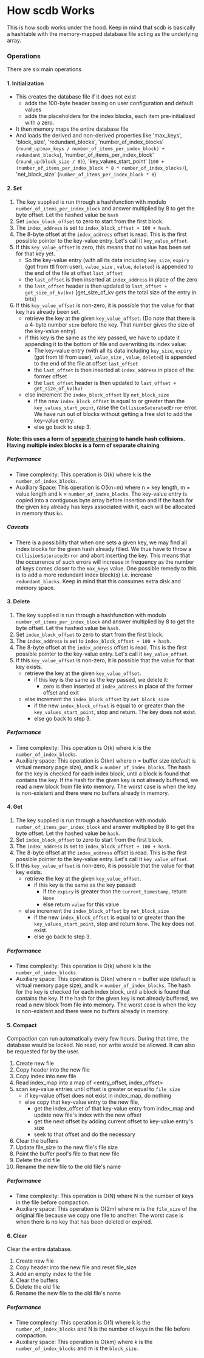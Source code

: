 # How scdb Works

This is how scdb works under the hood. Keep in mind that scdb is basically a hashtable with the memory-mapped database
file acting as the underlying array.

### Operations

There are six main operations

#### 1. Initialization

- This creates the database file if it does not exist
    - adds the 100-byte header basing on user configuration and default values
    - adds the placeholders for the index blocks, each item pre-initialized with a zero.
- It then memory maps the entire database file
- And loads the derived and non-derived properties like 'max_keys', 'block_size', 'redundant_blocks',
  'number_of_index_blocks' (`round_up(max_keys / number_of_items_per_index_block) + redundant_blocks`),
  'number_of_items_per_index_block' (`round_up(block_size / 8)`),
  'key_values_start_point' (`100 + (number_of_items_per_index_block * 8 * number_of_index_blocks)`),
  'net_block_size' (`number_of_items_per_index_block * 8`)

#### 2. Set

1. The key supplied is run through a hashfunction with modulo `number_of_items_per_index_block`
   and answer multiplied by 8 to get the byte offset. Let the hashed value be `hash`
2. Set `index_block_offset` to zero to start from the first block.
3. The `index_address` is set to `index_block_offset + 100 + hash`.
4. The 8-byte offset at the `index_address` offset is read. This is the first possible pointer to the key-value entry.
   Let's call it `key_value_offset`.
5. If this `key_value_offset` is zero, this means that no value has been set for that key yet.
    - So the key-value entry (with all its data including `key_size`, `expiry` (got from ttl from user), `value_size`
      , `value`, `deleted`) is appended to the end of the file at offset `last_offset`
    - the `last_offset` is then inserted at `index_address` in place of the zero
    - the `last_offset` header is then updated
      to `last_offset + get_size_of_kv(kv)` [get_size_of_kv gets the total size of the entry in bits]
6. If this `key_value_offset` is non-zero, it is possible that the value for that key has already been set.
    - retrieve the key at the given `key_value_offset`. (Do note that there is a 4-byte number `size` before the
      key. That number gives the size of the key-value entry).
    - if this key is the same as the key passed, we have to update it appending it to the bottom of file and overwriting
      its index value:
        - The key-value entry (with all its data including `key_size`, `expiry` (got from ttl from user), `value_size`
          , `value`, `deleted`) is appended to the end of the file at offset `last_offset`
        - the `last_offset` is then inserted at `index_address` in place of the former offset
        - the `last_offset` header is then updated to `last_offset + get_size_of_kv(kv)`
    - else increment the `index_block_offset` by `net_block_size`
        - if the new `index_block_offset` is equal to or greater than the `key_values_start_point`, raise
          the `CollisionSaturatedError` error. We have run out of blocks without getting a free slot to add the
          key-value entry.
        - else go back to step 3.

__Note: this uses a form of [separate chaining](https://www.geeksforgeeks.org/hashing-set-2-separate-chaining/) to
handle hash collisions. Having multiple index blocks is a form of separate chaining__

##### Performance

- Time complexity: This operation is O(k) where k is the `number_of_index_blocks`.
- Auxiliary Space: This operation is O(kn+m) where n = key length, m = value length and k = `number_of_index_blocks`.
  The key-value entry is copied into a contiguous byte array before insertion
  and if the hash for the given key already has keys associated with it, each will be allocated in memory thus `kn`.

##### Caveats

- There is a possibility that when one sets a given key, we may find all index blocks for the given hash already filled.
  We thus have to throw a `CollisionSaturatedError` and abort inserting the key. This means that the occurrence of such
  errors will increase in frequency as the number of keys comes closer to the `max_keys` value.
  One possible remedy to this is to add a more redundant index block(s) i.e. increase `redundant_blocks`. Keep in mind
  that this consumes extra disk and memory space.

#### 3. Delete

1. The key supplied is run through a hashfunction with modulo `number_of_items_per_index_block`
   and answer multiplied by 8 to get the byte offset. Let the hashed value be `hash`.
2. Set `index_block_offset` to zero to start from the first block.
3. The `index_address` is set to `index_block_offset + 100 + hash`.
4. The 8-byte offset at the `index_address` offset is read. This is the first possible pointer to the key-value entry.
   Let's call it `key_value_offset`.
5. If this `key_value_offset` is non-zero, it is possible that the value for that key exists.
    - retrieve the key at the given `key_value_offset`.
        - if this key is the same as the key passed, we delete it:
            - zero is then inserted at `index_address` in place of the former offset and exit
    - else increment the `index_block_offset` by `net_block_size`
        - if the new `index_block_offset` is equal to or greater than the `key_values_start_point`, stop and return.
          The key does not exist.
        - else go back to step 3.

##### Performance

- Time complexity: This operation is O(k) where k is the `number_of_index_blocks`.
- Auxiliary space: This operation is O(kn) where n = buffer size (default is virtual memory page size), and k
  = `number_of_index_blocks`. The hash for the key is checked for each index block, until a block is found that contains
  the key.
  If the hash for the given key is not already buffered, we read a new block from file into memory.
  The worst case is when the key is non-existent and there were no buffers already in memory.

#### 4. Get

1. The key supplied is run through a hashfunction with modulo `number_of_items_per_index_block`
   and answer multiplied by 8 to get the byte offset. Let the hashed value be `hash`.
2. Set `index_block_offset` to zero to start from the first block.
3. The `index_address` is set to `index_block_offset + 100 + hash`.
4. The 8-byte offset at the `index_address` offset is read. This is the first possible pointer to the key-value entry.
   Let's call it `key_value_offset`.
5. If this `key_value_offset` is non-zero, it is possible that the value for that key exists.
    - retrieve the key at the given `key_value_offset`.
        - if this key is the same as the key passed:
            - if the `expiry` is greater than the `current_timestamp`, return `None`
            - else return `value` for this value
    - else increment the `index_block_offset` by `net_block_size`
        - if the new `index_block_offset` is equal to or greater than the `key_values_start_point`, stop and
          return `None`.
          The key does not exist.
        - else go back to step 3.

##### Performance

- Time complexity: This operation is O(k) where k is the `number_of_index_blocks`.
- Auxiliary space: This operation is O(kn) where n = buffer size (default is virtual memory page size), and k
  = `number_of_index_blocks`. The hash for the key is checked for each index block, until a block is found that contains
  the key.
  If the hash for the given key is not already buffered, we read a new block from file into memory.
  The worst case is when the key is non-existent and there were no buffers already in memory.

#### 5. Compact

Compaction can run automatically every few hours. During that time, the database would be locked.
No read, nor write would be allowed. It can also be requested for by the user.

1. Create new file
2. Copy header into the new file
3. Copy index into new file
4. Read index_map into a map of <entry_offset, index_offset>
5. scan key-value entries until offset is greater or equal to `file_size`
    - if key-value offset does not exist in index_map, do nothing
    - else copy that key-value entry to the new file,
        - get the index_offset of that key-value entry from index_map and update new file's index with the new offset
        - get the next offset by adding current offset to key-value entry's size
        - seek to that offset and do the necessary
6. Clear the buffers
7. Update file_size to the new file's file size
8. Point the buffer pool's file to that new file
9. Delete the old file
10. Rename the new file to the old file's name

##### Performance

- Time complexity: This operation is O(N) where N is the number of keys in the
  file before
  compaction.
- Auxiliary space: This operation is O(2m) where m is the `file_size` of the original file because we copy one file to
  another.
  The worst case is when there is no key that has been deleted or expired.

#### 6. Clear

Clear the entire database.

1. Create new file
2. Copy header into the new file and reset file_size
3. Add an empty index to the file
4. Clear the buffers
5. Delete the old file
6. Rename the new file to the old file's name

##### Performance

- Time complexity: This operation is O(1) where k is the `number_of_index_blocks` and N is the number of keys in the
  file before
  compaction.
- Auxiliary space: This operation is O(km) where k is the `number_of_index_blocks` and m is the `block_size`.
